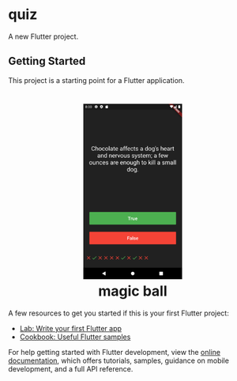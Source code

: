 # quiz

A new Flutter project.

## Getting Started

This project is a starting point for a Flutter application.
<h1 align="center">
  <img alt="food_app_icon" src="https://github.com/AdjaroPatoussi/quiz/blob/main/screen/screen.png" width="200px"/><br/>
  magic ball
</h1>

A few resources to get you started if this is your first Flutter project:

- [Lab: Write your first Flutter app](https://docs.flutter.dev/get-started/codelab)
- [Cookbook: Useful Flutter samples](https://docs.flutter.dev/cookbook)

For help getting started with Flutter development, view the
[online documentation](https://docs.flutter.dev/), which offers tutorials,
samples, guidance on mobile development, and a full API reference.
